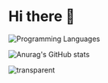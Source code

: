 # Hi there 👋
![Programming Languages](https://img.shields.io/badge/Languages-JavaScript%20%7C%20NodeJs%20%7C%20TypeScript%20%7C%20Java%20%7C%20C%2B%2B-blueviolet)

![Anurag's GitHub stats](https://github-readme-stats.vercel.app/api?username=Arsen-go&theme=dark&show_icons=true)


![transparent][transparent_repo] 

[transparent]: https://github-readme-stats.vercel.app/api?username=Arsen-go&show_icons=true&hide=contribs,prs&cache_seconds=86400&theme=transparent

[transparent_repo]: https://github-readme-stats.vercel.app/api/pin/?username=Arsen-go&repo=voiceCloning&cache_seconds=86400&theme=transparent

